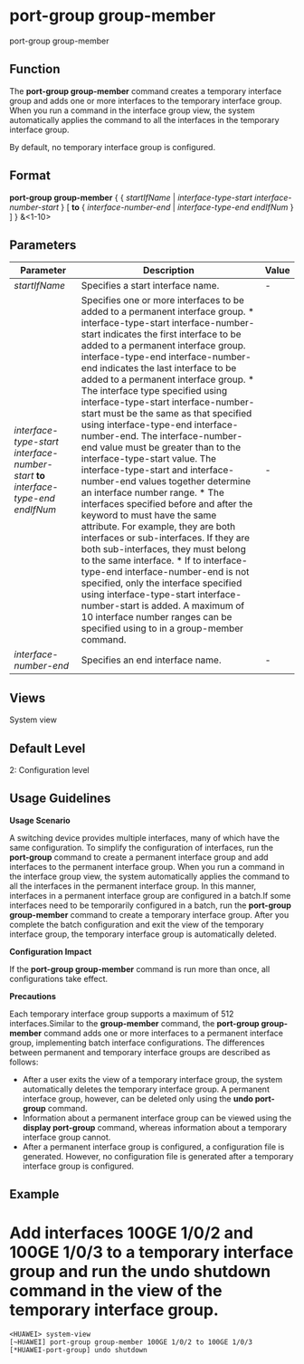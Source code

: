 port-group group-member
=======================

port-group group-member

Function
--------



The **port-group group-member** command creates a temporary interface group and adds one or more interfaces to the temporary interface group. When you run a command in the interface group view, the system automatically applies the command to all the interfaces in the temporary interface group.



By default, no temporary interface group is configured.


Format
------

**port-group group-member** { { *startIfName* | *interface-type-start* *interface-number-start* } [ **to** { *interface-number-end* | *interface-type-end* *endIfNum* } ] } &<1-10>


Parameters
----------

| Parameter | Description | Value |
| --- | --- | --- |
| *startIfName* | Specifies a start interface name. | - |
| *interface-type-start* *interface-number-start* **to** *interface-type-end* *endIfNum* | Specifies one or more interfaces to be added to a permanent interface group.   * interface-type-start interface-number-start indicates the first interface to be added to a permanent interface group. interface-type-end interface-number-end indicates the last interface to be added to a permanent interface group. * The interface type specified using interface-type-start interface-number-start must be the same as that specified using interface-type-end interface-number-end. The interface-number-end value must be greater than to the interface-type-start value. The interface-type-start and interface-number-end values together determine an interface number range. * The interfaces specified before and after the keyword to must have the same attribute. For example, they are both interfaces or sub-interfaces. If they are both sub-interfaces, they must belong to the same interface. * If to interface-type-end interface-number-end is not specified, only the interface specified using interface-type-start interface-number-start is added.   A maximum of 10 interface number ranges can be specified using to in a group-member command. | - |
| *interface-number-end* | Specifies an end interface name. | - |



Views
-----

System view


Default Level
-------------

2: Configuration level


Usage Guidelines
----------------

**Usage Scenario**



A switching device provides multiple interfaces, many of which have the same configuration. To simplify the configuration of interfaces, run the **port-group** command to create a permanent interface group and add interfaces to the permanent interface group. When you run a command in the interface group view, the system automatically applies the command to all the interfaces in the permanent interface group. In this manner, interfaces in a permanent interface group are configured in a batch.If some interfaces need to be temporarily configured in a batch, run the **port-group group-member** command to create a temporary interface group. After you complete the batch configuration and exit the view of the temporary interface group, the temporary interface group is automatically deleted.



**Configuration Impact**



If the **port-group group-member** command is run more than once, all configurations take effect.



**Precautions**

Each temporary interface group supports a maximum of 512 interfaces.Similar to the **group-member** command, the **port-group group-member** command adds one or more interfaces to a permanent interface group, implementing batch interface configurations. The differences between permanent and temporary interface groups are described as follows:

* After a user exits the view of a temporary interface group, the system automatically deletes the temporary interface group. A permanent interface group, however, can be deleted only using the **undo port-group** command.
* Information about a permanent interface group can be viewed using the **display port-group** command, whereas information about a temporary interface group cannot.
* After a permanent interface group is configured, a configuration file is generated. However, no configuration file is generated after a temporary interface group is configured.


Example
-------

# Add interfaces 100GE 1/0/2 and 100GE 1/0/3 to a temporary interface group and run the undo shutdown command in the view of the temporary interface group.
```
<HUAWEI> system-view
[~HUAWEI] port-group group-member 100GE 1/0/2 to 100GE 1/0/3
[*HUAWEI-port-group] undo shutdown

```
